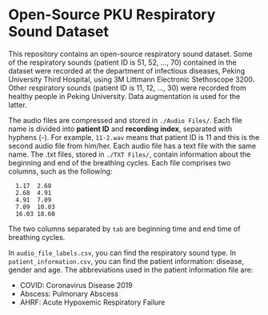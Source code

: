 # Open-Source PKU Respiratory Sound Dataset

This repository contains an open-source respiratory sound dataset. 
Some of the respiratory sounds (patient ID is 51, 52, ..., 70) contained in the dataset were recorded at the department of infectious diseases, Peking University Third Hospital, using 3M Littmann Electronic Stethoscope 3200. Other respiratory sounds (patient ID is 11, 12, ..., 30) were recorded from healthy people in Peking University. Data augmentation is used for the latter. 

The audio files are compressed and stored in `./Audio Files/`. Each file name is divided into **patient ID** and **recording index**, separated with hyphens (-). For example, `11-2.wav` means that patient ID is 11 and this is the second audio file from him/her. Each audio file has a text file with the same name. The .txt files, stored in `./TXT Files/`, contain information about the beginning and end of the breathing cycles. Each file comprises two columns, such as the following:  
```
  1.17	2.68  
  2.68	4.91  
  4.91	7.09  
  7.09	10.03  
  16.03	18.60
```
The two columns separated by `tab` are beginning time and end time of breathing cycles. 

In `audio_file_labels.csv`, you can find the respiratory sound type. In `patient_information.csv`, you can find the patient information: disease, gender and age. The abbreviations used in the patient information file are:
- COVID: Coronavirus Disease 2019
- Abscess: Pulmonary Abscess
- AHRF: Acute Hypoxemic Respiratory Failure
